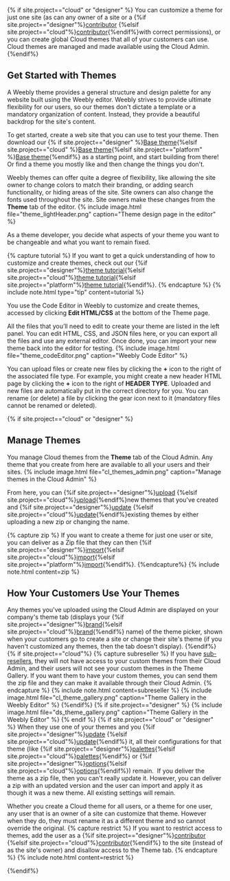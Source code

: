 {% if site.project=="cloud" or "designer" %}
You can customize a theme for just one site (as can any owner of a site or a {%if site.project=="designer"%}[contributor](ds_gs_access_sites.html) {%elsif site.project=="cloud"%}[contributor](cl_gs_access_sites.html){%endif%}with correct permissions), or you can create global Cloud themes that all of your customers can use. Cloud themes are managed and made available using the Cloud Admin.
{%endif%}

## Get Started with Themes
A Weebly theme provides a general structure and design palette for any website built using the Weebly editor. Weebly strives to provide ultimate flexibility for our users, so our themes don't dictate a template or a mandatory organization of content. Instead, they provide a beautiful backdrop for the site's content.

To get started, create a web site that you can use to test your theme. Then download our {% if site.project=="designer" %}[Base theme](ds_themes_sample.html){%elsif site.project=="cloud" %}[Base theme](cl_themes_sample.html){%elsif site.project=="platform" %}[Base theme](pf_themes_sample.html){%endif%} as a starting point, and start building from there! Or find a theme you mostly like and then change the things you don't.
​

Weebly themes can offer quite a degree of flexibility, like allowing the site owner to change colors to match their branding, or adding search functionality, or hiding areas of the site. Site owners can also change the fonts used throughout the site. Site owners make these changes from the **Theme** tab of the editor.
{% include image.html file="theme_lightHeader.png" caption="Theme design page in the editor" %}

As a theme developer, you decide what aspects of your theme you want to be changeable and what you want to remain fixed.

{% capture tutorial %}
If you want to get a quick understanding of how to customize and create themes, check out our {%if site.project=="designer"%}[theme tutorial](ds_themes_tutorial.html){%elsif site.project=="cloud"%}[theme tutorial](cl_themes_tutorial.html){%elsif site.project=="platform"%}[theme tutorial](pf_themes_tutorial.html){%endif%}.
{% endcapture %}
{% include note.html type="tip" content=tutorial %}

You use the Code Editor in Weebly to customize and create themes, accessed by clicking **Edit HTML/CSS** at the bottom of the Theme page.

All the files that you’ll need to edit to create your theme are listed in the left panel. You can edit HTML, CSS, and JSON files here, or you can export all the files and use any external editor. Once done, you can import your new theme back into the editor for testing.
{% include image.html file="theme_codeEditor.png" caption="Weebly Code Editor" %}

You can upload files or create new files by clicking the **+** icon to the right of the associated file type. For example, you might create a new header HTML page by clicking the **+** icon to the right of **HEADER TYPE**. Uploaded and new files are automatically put in the correct directory for you. You can rename (or delete) a file by clicking the gear icon next to it (mandatory files cannot be renamed or deleted).


{% if site.project=="cloud" or "designer" %}
## Manage Themes
You manage Cloud themes from the **Theme** tab of the <a data-container="body" data-toggle="popover" data-content="{{site.data.glossary.Cloud_Admin}}">Cloud Admin</a>. Any theme that you create from here are available to all your users and their sites.
{% include image.html file="cl_themes_admin.png" caption="Manage themes in the Cloud Admin" %}

From here, you can {%if site.project=="designer"%}[upload](ds_themes_deliver.html) {%elsif site.project=="cloud"%}[upload](cl_themes_deliver.html){%endif%}new themes that you've created and {%if site.project=="designer"%}[update](ds_themes_update.html) {%elsif site.project=="cloud"%}[update](cl_themes_update.html){%endif%}existing themes by either uploading a new zip or changing the name.

{% capture zip %}
If you want to create a theme for just one user or site, you can deliver as a Zip file that they can then {%if site.project=="designer"%}[import](ds_themes_import_export.html){%elsif site.project=="cloud"%}[import](cl_themes_import_export.html){%elsif site.project=="platform"%}[import](pf_themes_import_export.html){%endif%}.
{%endcapture%}
{% include note.html content=zip %}

## How Your Customers Use Your Themes
Any themes you've uploaded using the Cloud Admin are displayed on your company's theme tab (displays your {%if site.project=="designer"%}[brand](ds_gs_configure.html#brand-your-sites-and-the-cloud-admin){%elsif site.project=="cloud"%}[brand](cl_gs_configure.html#brand-your-sites-and-the-cloud-admin){%endif%} name) of the theme picker, shown when your customers go to create a site or change their site's theme (if you haven't customized any themes, then the tab doesn't display).
{%endif%}
{% if site.project=="cloud"%}
{% capture subreseller %}
If you have [sub-resellers](cl_gs_configure.html), they will not have access to your custom themes from their Cloud Admin, and their users will not see your custom themes in the Theme Gallery. If you want them to have your custom themes, you can send them the zip file and they can make it available through their Cloud Admin.
{% endcapture %}
{% include note.html content=subreseller %}
{% include image.html file="cl_theme_gallery.png" caption="Theme Gallery in the Weebly Editor" %}
{%endif%}
{% if site.project=="designer" %}
{% include image.html file="ds_theme_gallery.png" caption="Theme Gallery in the Weebly Editor" %}
{% endif %}
{% if site.project=="cloud" or "designer" %}
When they use one of your themes and you {%if site.project=="designer"%}[update](ds_themes_update.html) {%elsif site.project=="cloud"%}[update](cl_themes_update.html){%endif%} it, all their configurations for that theme (like {%if site.project=="designer"%}[palettes](ds_themes_palette.html){%elsif site.project=="cloud"%}[palettes](cl_themes_palette.html){%endif%} or {%if site.project=="designer"%}[options](ds_themes_options.html){%elsif site.project=="cloud"%}[options](cl_themes_options.html){%endif%}) remain.
​
If you deliver the theme as a zip file, then you can't really update it. However, you can deliver a zip with an updated version and the user can import and apply it as though it was a new theme. All existing settings will remain.

Whether you create a Cloud theme for all users, or a theme for one user, any user that is an owner of a site can customize that theme. However when they do, they must rename it as a different theme and so cannot override the original.
{% capture restrict %}
If you want to restrict access to themes, add the user as a {%if site.project=="designer"%}[contributor](ds_gs_access_sites.html) {%elsif site.project=="cloud"%}[contributor](cl_gs_access_sites.html){%endif%} to the site (instead of as the site's owner) and disallow access to the Theme tab.
{% endcapture %}
{% include note.html content=restrict %}

{%endif%}
